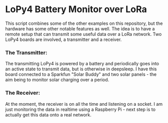 # LoPy4 Battery Monitor over LoRa

This script combines some of the other examples on this repository, but the hardware has some other notable features as well. The idea is to have a remote setup that can transmit some useful data over a LoRa network. Two LoPy4 boards are involved, a transmitter and a receiver.

### The Transmitter:

The transmitting LoPy4 is powered by a battery and periodically goes into an active state to transmit data, but is otherwise in deepsleep. I have this board connected to a Sparkfun "Solar Buddy" and two solar panels - the aim being to monitor solar charging over a period.

### The Receiver:

At the moment, the receiver is on all the time and listening on a socket. I am just monitoring the data in realtime using a Raspberry Pi - next step is to actually get this data onto a real network.
